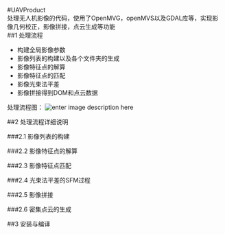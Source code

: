 #UAVProduct  
处理无人机影像的代码，使用了OpenMVG，openMVS以及GDAL库等，实现影像几何校正，影像拼接，点云生成等功能  
##1 处理流程  
* 构建全局影像参数
* 影像列表的构建以及各个文件夹的生成
* 影像特征点的解算
* 影像特征点的匹配
* 影像光束法平差
* 影像拼接得到DOM和点云数据

处理流程图：
![enter image description here](https://lh3.googleusercontent.com/-5X7qRpvaKXw/WYsi216jygI/AAAAAAAACTc/qQSY-BTdO8AwNEAl532NOIlUFHFM7hTkACLcBGAs/s0/%25E6%2597%25A0%25E4%25BA%25BA%25E6%259C%25BA%25E5%25A4%2584%25E7%2590%2586%25E6%25B5%2581%25E7%25A8%258B.png "无人机处理流程.png")  

##2 处理流程详细说明  

###2.1 影像列表的构建  

###2.2 影像特征点的解算  

###2.3 影像特征点匹配  

###2.4 光束法平差的SFM过程  

###2.5 影像拼接  

###2.6 密集点云的生成  

##3 安装与编译  